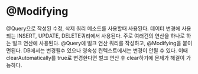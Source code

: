 # @Modifying

@Query으로 작성된 수정, 삭제 쿼리 메소드를 사용할때 사용된다. 데이터 변경에 사용되는 INSERT, UPDATE, DELETE쿼리에서 사용된다.
주로 여러건의 연산을 하나로 하는 벌크 연산에 사용된다. @Query에 벌크 연산 쿼리를 작성하고, @Modifying을 붙이면된다.
DB에서는 변경될수 있으나 영속성 컨텍스트에서는 변경이 안될 수 있다. 이때 clearAutomatically를 true로 변경한다면 벌크 연산 후 clear하기에 문제가 해결이 가능하다.
